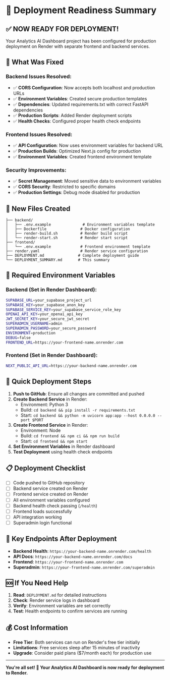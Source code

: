 # 🚀 Deployment Readiness Summary

## ✅ **NOW READY FOR DEPLOYMENT!**

Your Analytics AI Dashboard project has been configured for production deployment on Render with separate frontend and backend services.

## 🔧 **What Was Fixed**

### Backend Issues Resolved:

- ✅ **CORS Configuration**: Now accepts both localhost and production URLs
- ✅ **Environment Variables**: Created secure production templates
- ✅ **Dependencies**: Updated requirements.txt with correct FastAPI dependencies
- ✅ **Production Scripts**: Added Render deployment scripts
- ✅ **Health Checks**: Configured proper health check endpoints

### Frontend Issues Resolved:

- ✅ **API Configuration**: Now uses environment variables for backend URL
- ✅ **Production Builds**: Optimized Next.js config for production
- ✅ **Environment Variables**: Created frontend environment template

### Security Improvements:

- ✅ **Secret Management**: Moved sensitive data to environment variables
- ✅ **CORS Security**: Restricted to specific domains
- ✅ **Production Settings**: Debug mode disabled for production

## 📁 **New Files Created**

```
├── backend/
│   ├── .env.example              # Environment variables template
│   ├── Dockerfile               # Docker configuration
│   ├── render-build.sh          # Render build script
│   └── render-start.sh          # Render start script
├── frontend/
│   └── .env.example             # Frontend environment template
├── render.yaml                  # Render service configuration
├── DEPLOYMENT.md               # Complete deployment guide
└── DEPLOYMENT_SUMMARY.md       # This summary
```

## 🔑 **Required Environment Variables**

### Backend (Set in Render Dashboard):

```bash
SUPABASE_URL=your_supabase_project_url
SUPABASE_KEY=your_supabase_anon_key
SUPABASE_SERVICE_KEY=your_supabase_service_role_key
OPENAI_API_KEY=your_openai_api_key
JWT_SECRET_KEY=your_secure_jwt_secret
SUPERADMIN_USERNAME=admin
SUPERADMIN_PASSWORD=your_secure_password
ENVIRONMENT=production
DEBUG=false
FRONTEND_URL=https://your-frontend-name.onrender.com
```

### Frontend (Set in Render Dashboard):

```bash
NEXT_PUBLIC_API_URL=https://your-backend-name.onrender.com
```

## 🚀 **Quick Deployment Steps**

1. **Push to GitHub**: Ensure all changes are committed and pushed
2. **Create Backend Service** in Render:
   - Environment: Python 3
   - Build: `cd backend && pip install -r requirements.txt`
   - Start: `cd backend && python -m uvicorn app:app --host 0.0.0.0 --port $PORT`
3. **Create Frontend Service** in Render:
   - Environment: Node
   - Build: `cd frontend && npm ci && npm run build`
   - Start: `cd frontend && npm start`
4. **Set Environment Variables** in Render dashboard
5. **Test Deployment** using health check endpoints

## 📋 **Deployment Checklist**

- [ ] Code pushed to GitHub repository
- [ ] Backend service created on Render
- [ ] Frontend service created on Render
- [ ] All environment variables configured
- [ ] Backend health check passing (`/health`)
- [ ] Frontend loads successfully
- [ ] API integration working
- [ ] Superadmin login functional

## 🔗 **Key Endpoints After Deployment**

- **Backend Health**: `https://your-backend-name.onrender.com/health`
- **API Docs**: `https://your-backend-name.onrender.com/docs`
- **Frontend**: `https://your-frontend-name.onrender.com`
- **Superadmin**: `https://your-frontend-name.onrender.com/superadmin`

## 🆘 **If You Need Help**

1. **Read**: `DEPLOYMENT.md` for detailed instructions
2. **Check**: Render service logs in dashboard
3. **Verify**: Environment variables are set correctly
4. **Test**: Health endpoints to confirm services are running

## 💰 **Cost Information**

- **Free Tier**: Both services can run on Render's free tier initially
- **Limitations**: Free services sleep after 15 minutes of inactivity
- **Upgrade**: Consider paid plans ($7/month each) for production use

---

**You're all set! 🎉 Your Analytics AI Dashboard is now ready for deployment to Render.**
